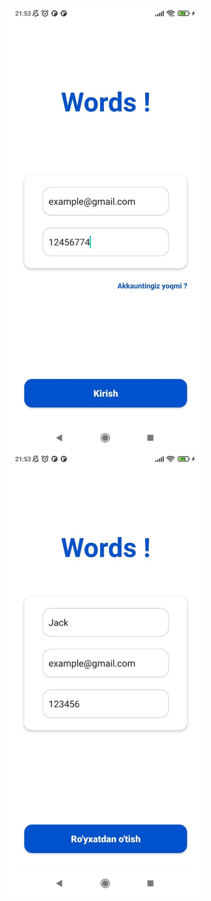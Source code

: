 ![alt text](https://github.com/xaldarof/WordsAppExampleLesson/blob/main/image/1.jpg?raw=true)
![alt text](https://github.com/xaldarof/WordsAppExampleLesson/blob/main/image/2.jpg?raw=true)
